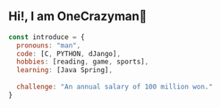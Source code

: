 <h2> Hi!, I am OneCrazyman👋 </h2>

```javascript
const introduce = {
  pronouns: "man",
  code: [C, PYTHON, dJango],
  hobbies: [reading, game, sports],
  learning: [Java Spring],
  
  challenge: "An annual salary of 100 million won."
}
```
